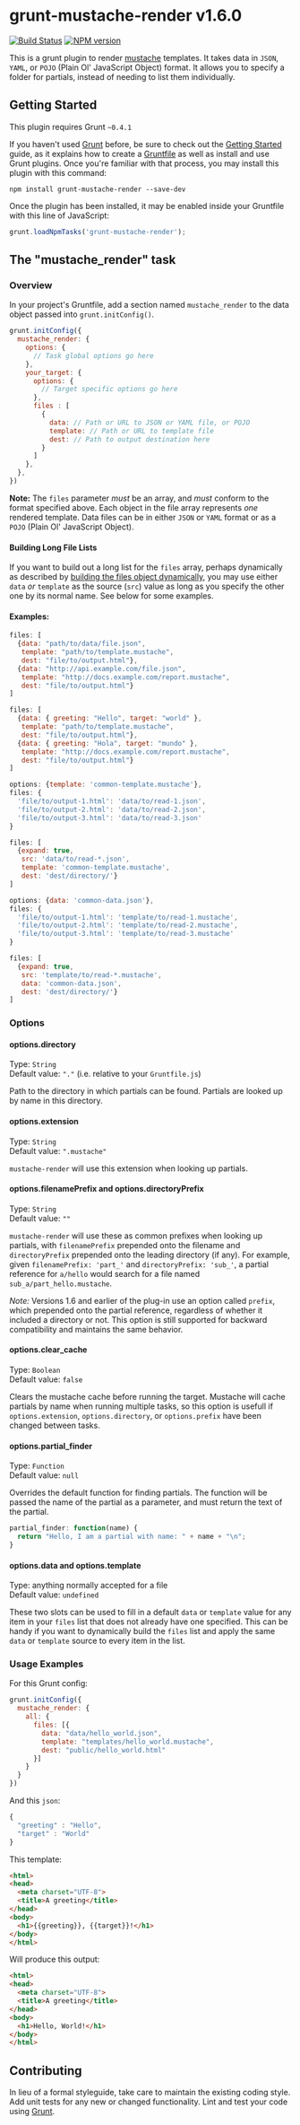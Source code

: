 # grunt-mustache-render v1.6.0

[![Build Status](https://travis-ci.org/5thWall/mustache-render.png?branch=master)](https://travis-ci.org/5thWall/mustache-render)
[![NPM version](https://badge.fury.io/js/grunt-mustache-render.png)](http://badge.fury.io/js/grunt-mustache-render)

This is a grunt plugin to render [mustache](http://mustache.github.io/) templates. It takes data in `JSON`, `YAML`, or `POJO` (Plain Ol' JavaScript Object) format. It allows you to specify a folder for partials, instead of needing to list them individually.

## Getting Started
This plugin requires Grunt `~0.4.1`

If you haven't used [Grunt](http://gruntjs.com/) before, be sure to check out the [Getting Started](http://gruntjs.com/getting-started) guide, as it explains how to create a [Gruntfile](http://gruntjs.com/sample-gruntfile) as well as install and use Grunt plugins. Once you're familiar with that process, you may install this plugin with this command:

```shell
npm install grunt-mustache-render --save-dev
```

Once the plugin has been installed, it may be enabled inside your Gruntfile with this line of JavaScript:

```js
grunt.loadNpmTasks('grunt-mustache-render');
```

## The "mustache_render" task

### Overview
In your project's Gruntfile, add a section named `mustache_render` to the data object passed into `grunt.initConfig()`.

```js
grunt.initConfig({
  mustache_render: {
    options: {
      // Task global options go here
    },
    your_target: {
      options: {
        // Target specific options go here
      },
      files : [
        {
          data: // Path or URL to JSON or YAML file, or POJO
          template: // Path or URL to template file
          dest: // Path to output destination here
        }
      ]
    },
  },
})
```
**Note:** The `files` parameter _must_ be an array, and _must_ conform to the format specified above. Each object in the file array represents _one_ rendered template. Data files can be in either `JSON` or `YAML` format or as a `POJO` (Plain Ol' JavaScript Object).

#### Building Long File Lists

If you want to build out a long list for the `files` array, perhaps dynamically as described by [building the files object dynamically](http://gruntjs.com/configuring-tasks#building-the-files-object-dynamically), you may use either `data` *or* `template` as the source (`src`) value as long as you specify the other one by its normal name. See below for some examples.

#### Examples:

```js
files: [
  {data: "path/to/data/file.json",
   template: "path/to/template.mustache",
   dest: "file/to/output.html"},
  {data: "http://api.example.com/file.json",
   template: "http://docs.example.com/report.mustache",
   dest: "file/to/output.html"}
]
```

```js
files: [
  {data: { greeting: "Hello", target: "world" },
   template: "path/to/template.mustache",
   dest: "file/to/output.html"},
  {data: { greeting: "Hola", target: "mundo" },
   template: "http://docs.example.com/report.mustache",
   dest: "file/to/output.html"}
]
```

```js
options: {template: 'common-template.mustache'},
files: {
  'file/to/output-1.html': 'data/to/read-1.json',
  'file/to/output-2.html': 'data/to/read-2.json',
  'file/to/output-3.html': 'data/to/read-3.json'
}
```

```js
files: [
  {expand: true,
   src: 'data/to/read-*.json',
   template: 'common-template.mustache',
   dest: 'dest/directory/'}
]
```

```js
options: {data: 'common-data.json'},
files: {
  'file/to/output-1.html': 'template/to/read-1.mustache',
  'file/to/output-2.html': 'template/to/read-2.mustache',
  'file/to/output-3.html': 'template/to/read-3.mustache'
}
```

```js
files: [
  {expand: true,
   src: 'template/to/read-*.mustache',
   data: 'common-data.json',
   dest: 'dest/directory/'}
]
```

### Options

#### options.directory
Type: `String`  
Default value: `"."` (i.e. relative to your `Gruntfile.js`)

Path to the directory in which partials can be found. Partials are looked up by name in this directory.

#### options.extension
Type: `String`  
Default value: `".mustache"`

`mustache-render` will use this extension when looking up partials.

#### options.filenamePrefix and options.directoryPrefix
Type: `String`  
Default value: `""`

`mustache-render` will use these as common prefixes when looking up partials,
with `filenamePrefix` prepended onto the filename and `directoryPrefix`
prepended onto the leading directory (if any). For example, given
`filenamePrefix: 'part_'` and `directoryPrefix: 'sub_'`, a partial reference
for `a/hello` would search for a file named `sub_a/part_hello.mustache`.

*Note:* Versions 1.6 and earlier of the plug-in use an option called `prefix`,
which prepended onto the partial reference, regardless of whether it included
a directory or not. This option is still supported for backward compatibility
and maintains the same behavior.

#### options.clear_cache
Type: `Boolean`  
Default value: `false`

Clears the mustache cache before running the target. Mustache will cache partials by name when running multiple tasks, so this option is usefull if `options.extension`, `options.directory`, or `options.prefix` have been changed between tasks.

#### options.partial_finder
Type: `Function`  
Default value: `null`

Overrides the default function for finding partials. The function will be passed the name of the partial as a parameter, and must return the text of the partial.

```js
partial_finder: function(name) {
  return "Hello, I am a partial with name: " + name + "\n";
}
```

#### options.data and options.template
Type: anything normally accepted for a file  
Default value: `undefined`

These two slots can be used to fill in a default `data` or `template` value for any item in your `files` list that does not already have one specified.  This can be handy if you want to dynamically build the `files` list and apply the same `data` or `template` source to every item in the list.

### Usage Examples

For this Grunt config:

```js
grunt.initConfig({
  mustache_render: {
    all: {
      files: [{
        data: "data/hello_world.json",
        template: "templates/hello_world.mustache",
        dest: "public/hello_world.html"
      }]
    }
  }
})
```

And this `json`:

```js
{
  "greeting" : "Hello",
  "target" : "World"
}
```

This template:

```html
<html>
<head>
  <meta charset="UTF-8">
  <title>A greeting</title>
</head>
<body>
  <h1>{{greeting}}, {{target}}!</h1>
</body>
</html>
```

Will produce this output:

```html
<html>
<head>
  <meta charset="UTF-8">
  <title>A greeting</title>
</head>
<body>
  <h1>Hello, World!</h1>
</body>
</html>
```

## Contributing
In lieu of a formal styleguide, take care to maintain the existing coding style. Add unit tests for any new or changed functionality. Lint and test your code using [Grunt](http://gruntjs.com/).
